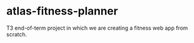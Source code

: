 # atlas-fitness-planner
T3 end-of-term project in which we are creating a fitness web app from scratch.
